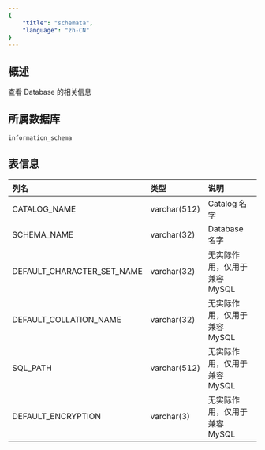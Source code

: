 ```yaml
---
{
    "title": "schemata",
    "language": "zh-CN"
}
---
```


## 概述

查看 Database 的相关信息

## 所属数据库


`information_schema`


## 表信息

| 列名                       | 类型         | 说明                         |
| :------------------------- | :----------- | :--------------------------- |
| CATALOG_NAME               | varchar(512) | Catalog 名字                 |
| SCHEMA_NAME                | varchar(32)  | Database 名字                |
| DEFAULT_CHARACTER_SET_NAME | varchar(32)  | 无实际作用，仅用于兼容 MySQL |
| DEFAULT_COLLATION_NAME     | varchar(32)  | 无实际作用，仅用于兼容 MySQL |
| SQL_PATH                   | varchar(512) | 无实际作用，仅用于兼容 MySQL |
| DEFAULT_ENCRYPTION         | varchar(3)   | 无实际作用，仅用于兼容 MySQL |